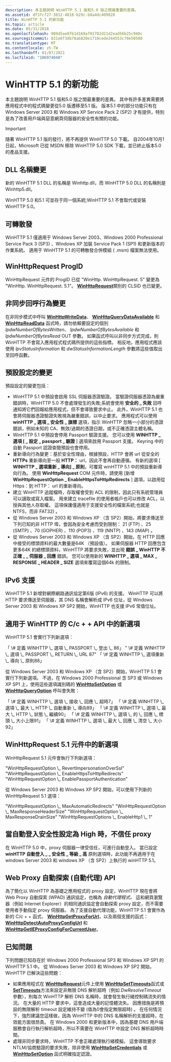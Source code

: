 ```yaml
---
description: 本主題說明 WinHTTP 5.1 版和5.0 版之間最重要的差異。
ms.assetid: df3fcf27-3012-4818-b29c-b8a4dc409828
title: WinHTTP 5.1 的新功能
ms.topic: article
ms.date: 05/31/2018
ms.openlocfilehash: 909d5ae8fb1d169af01782d21d2ead56b25c940c
ms.sourcegitcommit: 831e8f3db78ab820e1710cede244553c70e50500
ms.translationtype: MT
ms.contentlocale: zh-TW
ms.lasthandoff: 01/07/2021
ms.locfileid: "106974040"
---
```

# <a name="whats-new-in-winhttp-51"></a>WinHTTP 5.1 的新功能

本主題說明 WinHTTP 5.1 版和5.0 版之間最重要的差異。 其中有許多差異需要將應用程式中的程式碼變更從5.0 版遷移至5.1 版。 版本5.1 中的部分功能只有在 Windows Server 2003 和 Windows XP Service Pack 2 (SP2) 才有提供，特別是為了改善用戶端與惡意網頁伺服器的安全性有關的功能。

> [!IMPORTANT]
> 隨著 WinHTTP 5.1 版的發行，將不再提供 WinHTTP 5.0 下載。 自2004年10月1日起，Microsoft 已從 MSDN 移除 WinHTTP 5.0 SDK 下載，並已終止版本5.0 的產品支援。

 

## <a name="dll-name-change"></a>DLL 名稱變更

新的 WinHTTP 5.1 DLL 的名稱是 Winhttp.dll，而 WinHTTP 5.0 DLL 的名稱則是 Winhttp5.dll。

WinHTTP 5.0 和5.1 可並存于同一個系統;WinHTTP 5.1 不會取代或安裝 WinHTTP 5.0。

## <a name="redistribution"></a>可轉散發

WinHTTP 5.1 僅適用于 Windows Server 2003、Windows 2000 Professional Service Pack 3 (SP3) 、Windows XP 加裝 Service Pack 1 (SP1) 和更新版本的作業系統。 適用于 WinHTTP 5.1 的可轉散發合併模組 ( .msm) 檔案無法使用。

## <a name="winhttprequest-progid"></a>WinHttpRequest ProgID

WinHttpRequest 元件的 ProgID 已從 "WinHttp. WinHttpRequest. 5" 變更為 "WinHttp. WinHttpRequest. 5.1"。 [**WinHttpRequest**](winhttprequest.md)類別的 CLSID 也已變更。

## <a name="async-callback-behavior-change"></a>非同步回呼行為變更

在非同步模式中呼叫 [**WinHttpWriteData**](/windows/desktop/api/Winhttp/nf-winhttp-winhttpwritedata)、 [**WinHttpQueryDataAvailable**](/windows/desktop/api/Winhttp/nf-winhttp-winhttpquerydataavailable) 和 [**WinHttpReadData**](/windows/desktop/api/Winhttp/nf-winhttp-winhttpreaddata) 函式時，請勿依賴要設定的個別 *lpdwNumberOfBytesWritten*、 *lpdwNumberOfBytesAvailable* 和 *lpdwNumberOfBytesRead* OUT 參數。 如果函式呼叫以非同步方式完成，則 WinHTTP 不會寫入應用程式程式碼所提供的這些指標。 相反地，應用程式應該使用 *lpvStatusInformation* 和 *dwStatusInformationLength* 參數將這些值取出至回呼函數。

## <a name="changes-to-default-settings"></a>預設設定的變更

預設設定的變更包括：

-   WinHTTP 5.1 中預設會啟用 SSL 伺服器憑證驗證。 當驗證伺服器憑證為嚴重錯誤時，WinHTTP 5.0 不會處理發生的失敗;系統會使用 **安全的 \_ 失敗** 回呼通知將它們回報給應用程式，但不會導致要求中止。 此外，WinHTTP 5.1 也會將伺服器憑證驗證失敗視為嚴重錯誤，以中止要求。 應用程式可以使用 **winHTTP \_ 選項 \_ 安全性 \_ 旗標** 選項，指示 WinHTTP 忽略一小部分的憑證錯誤，例如未知的 CA、無效/過期的憑證日期，或不正確憑證主體名稱。
-   WinHTTP 5.1 中預設會停用 Passport 驗證支援。 您可以使用 **WINHTTP \_ 選項 [ \_ 設定 \_ passport \_ 驗證** ] 選項來啟用 Passport 支援。 Keyring 中的自動 Passport 認證查閱預設也會停用。
-   重新導向行為變更：基於安全性理由，根據預設，HTTP 會將 url 從安全的 **HTTPs** 重新導向至一般 **HTTP：** url，因此不會再自動遵循。 有新的選項 [ **WINHTTP \_ 選項重新 \_ 導向] \_ 原則**，可覆寫 winHTTP 5.1 中的預設重新導向行為。 使用 **WinHttpRequest** COM 元件時，請使用 [新增 **WinHttpRequestOption \_ EnableHttpsToHttpRedirects** ] 選項，以啟用從 Https：到 HTTP： url 的重新導向。
-   建立 WinHTTP 追蹤檔時，存取權會受到 ACL 的限制，因此只有系統管理員可以讀取或寫入檔案。 用來建立 tracefile 的使用者帳戶也可以修改 ACL，以授與其他人存取權。 這項保護僅適用于支援安全性的檔案系統;也就是 NTFS，而非 FAT32) 。
-   從 Windows Server 2003 和 Windows XP （含 SP2）開始，將要求傳送至下列已知的非 HTTP 埠，會因為安全考慮而受到限制： 21 (FTP) 、25 (SMTP) 、70 (GOPHER) 、110 (POP3) 、119 (NNTP) 、143 (IMAP) 。
-   從 Windows Server 2003 和 Windows XP （含 SP2）開始，在 HTTP 回應中接受的標頭資料的最大數量是64K （預設值）。 如果伺服器 HTTP 回應包含更多64K 的總標頭資料，WinHTTP 將要求失敗，並出現 **錯誤 \_ WinHTTP 不正確 \_ \_ 伺服器 \_ 回應** 錯誤。 您可以使用新的 **WINHTTP \_ 選項 \_ MAX \_ RESPONSE \_ HEADER \_ SIZE** 選項來覆寫這個64k 的限制。

## <a name="ipv6-support"></a>IPv6 支援

WinHTTP 5.1 新增對網際網路通訊協定第6版 (IPv6) 的支援。 WinHTTP 可以將 HTTP 要求傳送至伺服器，其 DNS 名稱會解析成 IPv6 位址，從 Windows Server 2003 和 Windows XP SP2 開始，WinHTTP 也支援 IPv6 常值位址。

## <a name="new-options-in-the-cc-api-for-winhttp"></a>適用于 WinHTTP 的 C/c + + API 中的新選項

WinHTTP 5.1 會實行下列新選項：

<dl> 「 \# 定義 WINHTTP \_ 選項 \_ PASSPORT \_ 登出 \_ 86」  
" \# 定義 WINHTTP \_ 選項 \_ PASSPORT \_ RETURN \_ URL 87"  
「 \# 定義 WINHTTP \_ 選項重新 \_ 導向 \_ 原則88」  
</dl>

從 Windows Server 2003 和 Windows XP （含 SP2）開始，WinHTTP 5.1 會實行下列新選項。 不過，在 Windows 2000 Professional 含 SP3 或 Windows XP SP1 上，使用這些選項識別碼的 [**WinHttpSetOption**](/windows/desktop/api/Winhttp/nf-winhttp-winhttpsetoption) 或 [**WinHttpQueryOption**](/windows/desktop/api/Winhttp/nf-winhttp-winhttpqueryoption) 呼叫會失敗：

<dl> 「 \# 定義 WINHTTP \_ 選項 \_ 接收 \_ 回應 \_ 超時7」  
「 \# 定義 WINHTTP \_ 選項 \_ 最大 \_ HTTP \_ 自動重新 \_ 導向89」  
「 \# 定義 WINHTTP \_ 選項 \_ 最大 \_ HTTP \_ 狀態 \_ 繼續90」  
「 \# 定義 WINHTTP \_ 選項 \_ 的 \_ 回應 \_ 標頭 \_ 大小上限91」  
「 \# 定義 WINHTTP \_ 選項 \_ 最大 \_ 回應 \_ 清空 \_ 大小92」  
</dl>

## <a name="new-options-in-the-winhttprequest-51-component"></a>WinHttpRequest 5.1 元件中的新選項

WinHttpRequest 5.1 元件會執行下列新選項：

<dl> "WinHttpRequestOption \_ RevertImpersonationOverSsl"  
"WinHttpRequestOption \_ EnableHttpsToHttpRedirects"  
"WinHttpRequestOption \_ EnablePassportAuthentication"  
</dl>

從 Windows Server 2003 和 Windows XP SP2 開始，可以使用下列新的 WinHttpRequest 5.1 選項：

<dl> "WinHttpRequestOption \_ MaxAutomaticRedirects"  
"WinHttpRequestOption \_ MaxResponseHeaderSize"  
"WinHttpRequestOption \_ MaxResponseDrainSize"  
"WinHttpRequestOptions \_ EnableHttp1 \_ 1"  
</dl>

## <a name="proxies-are-not-trusted-when-auto-logon-security-is-set-to-high"></a>當自動登入安全性設定為 High 時，不信任 proxy

在 WinHTTP 5.0 中，proxy 伺服器一律受信任，可進行自動登入。 當已設定 **winHTTP 自動登入 \_ \_ 安全性 \_ 等級 \_ 高** 原則選項時，此功能不再適用于在 windows Server 2003 和 windows XP （含 SP2）上執行的 winHTTP 5.1。

## <a name="web-proxy-auto-discovery-autoproxy-api"></a>Web Proxy 自動探索 (自動代理) API

為了簡化以 WinHTTP 為基礎之應用程式的 proxy 設定，WinHTTP 現在會將 Web Proxy 自動探索 (WPAD) 通訊協定，也稱為 *自動代理程式。* 這和網頁瀏覽器（例如 Internet Explorer）的相同通訊協定會自動探索 proxy 設定，而不需要使用者手動指定 proxy 伺服器。 為了支援自動代理功能，WinHTTP 5.1 會實作為新的 C/c + + 函式、 [**WinHttpGetProxyForUrl**](/windows/desktop/api/Winhttp/nf-winhttp-winhttpgetproxyforurl)，以及兩個支援的函式： [**WinHttpDetectAutoProxyConfigUrl**](/windows/desktop/api/Winhttp/nf-winhttp-winhttpdetectautoproxyconfigurl) 和 [**WinHttpGetIEProxyConfigForCurrentUser**](/windows/desktop/api/Winhttp/nf-winhttp-winhttpgetieproxyconfigforcurrentuser)。

## <a name="known-issues"></a>已知問題

下列問題已知存在於 Windows 2000 Professional SP3 和 Windows XP SP1 的 WinHTTP 5.1 中。 從 Windows Server 2003 和 Windows XP SP2 開始，WinHTTP 已解決這些問題：

-   如果應用程式在 [**WinHttpRequest**](iwinhttprequest-interface.md)元件上使用 [**WinHttpSetTimeouts**](/windows/desktop/api/Winhttp/nf-winhttp-winhttpsettimeouts)函式或 [**SetTimeouts**](iwinhttprequest-settimeouts.md)方法來設定非無限 DNS 解析超時（例如 *DwResolveTimeout* 參數），則每次 WinHTTP 解析 DNS 名稱時，就會發生執行緒控制碼流失的情況。 在大量的 HTTP 要求中，這會造成大量的記憶體流失。 因應措施是將預設的無限解析 timeout 設定維持不變 (值為0會指定無限超時) 。 在任何情況下，強烈建議您這樣做，因為 WinHTTP 中的 DNS 名稱解析的支援超時，在效能方面很昂貴。 在 Windows 2000 和更新版本中，因為基礎 DNS 用戶端服務會自行執行解析超時，所以不需要在 WinHTTP 中設定 DNS 解析超時時間。
-   處理非同步要求時，WinHTTP 不會正確處理執行緒模擬。 這會導致要求 NTLM/協商驗證的要求失敗，除非使用 [**WinHttpSetCredentials**](/windows/desktop/api/Winhttp/nf-winhttp-winhttpsetcredentials) 或 [**WinHttpSetOption**](/windows/desktop/api/Winhttp/nf-winhttp-winhttpsetoption) 函式明確指定認證。

 

 



